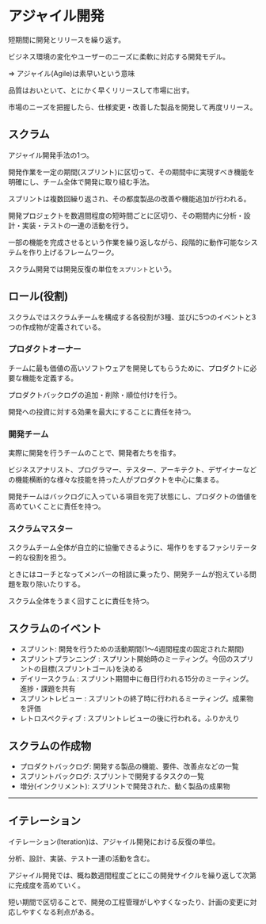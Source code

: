 # アジャイル開発

短期間に開発とリリースを繰り返す。

ビジネス環境の変化やユーザーのニーズに柔軟に対応する開発モデル。

=> アジャイル(Agile)は素早いという意味

品質はおいといて、とにかく早くリリースして市場に出す。

市場のニーズを把握したら、仕様変更・改善した製品を開発して再度リリース。

## スクラム

アジャイル開発手法の1つ。

開発作業を一定の期間(スプリント)に区切って、その期間中に実現すべき機能を明確にし、チーム全体で開発に取り組む手法。

スプリントは複数回繰り返され、その都度製品の改善や機能追加が行われる。

開発プロジェクトを数週間程度の短時間ごとに区切り、その期間内に分析・設計・実装・テストの一連の活動を行う。

一部の機能を完成させるという作業を繰り返しながら、段階的に動作可能なシステムを作り上げるフレームワーク。

スクラム開発では開発反復の単位を`スプリント`という。

## ロール(役割)

スクラムではスクラムチームを構成する各役割が3種、並びに5つのイベントと3つの作成物が定義されている。

### プロダクトオーナー

チームに最も価値の高いソフトウェアを開発してもらうために、プロダクトに必要な機能を定義する。

プロダクトバックログの追加・削除・順位付けを行う。

開発への投資に対する効果を最大にすることに責任を持つ。

### 開発チーム

実際に開発を行うチームのことで、開発者たちを指す。

ビジネスアナリスト、プログラマー、テスター、アーキテクト、デザイナーなどの機能横断的な様々な技能を持った人がプロダクトを中心に集まる。

開発チームはバックログに入っている項目を完了状態にし、プロダクトの価値を高めていくことに責任を持つ。

### スクラムマスター

スクラムチーム全体が自立的に協働できるように、場作りをするファシリテーター的な役割を担う。

ときにはコーチとなってメンバーの相談に乗ったり、開発チームが抱えている問題を取り除いたりする。

スクラム全体をうまく回すことに責任を持つ。

## スクラムのイベント

- スプリント: 開発を行うための活動期間(1～4週間程度の固定された期間)
- スプリントプランニング : スプリント開始時のミーティング。今回のスプリントの目標(スプリントゴール)を決める
- デイリースクラム : スプリント期間中に毎日行われる15分のミーティング。進捗・課題を共有
- スプリントレビュー : スプリントの終了時に行われるミーティング。成果物を評価
- レトロスペクティブ : スプリントレビューの後に行われる。ふりかえり

## スクラムの作成物

- プロダクトバックログ: 開発する製品の機能、要件、改善点などの一覧
- スプリントバックログ: スプリントで開発するタスクの一覧
- 増分(インクリメント): スプリントで開発された、動く製品の成果物

---

## イテレーション

イテレーション(Iteration)は、アジャイル開発における反復の単位。

分析、設計、実装、テスト一連の活動を含む。

アジャイル開発では、概ね数週間程度ごとにこの開発サイクルを繰り返して次第に完成度を高めていく。

短い期間で区切ることで、開発の工程管理がしやすくなったり、計画の変更に対応しやすくなる利点がある。

